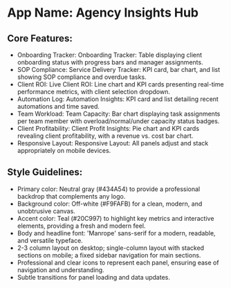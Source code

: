 # **App Name**: Agency Insights Hub

## Core Features:

- Onboarding Tracker: Onboarding Tracker: Table displaying client onboarding status with progress bars and manager assignments.
- SOP Compliance: Service Delivery Tracker: KPI card, bar chart, and list showing SOP compliance and overdue tasks.
- Client ROI: Live Client ROI: Line chart and KPI cards presenting real-time performance metrics, with client selection dropdown.
- Automation Log: Automation Insights: KPI card and list detailing recent automations and time saved.
- Team Workload: Team Capacity: Bar chart displaying task assignments per team member with overload/normal/under capacity status badges.
- Client Profitability: Client Profit Insights: Pie chart and KPI cards revealing client profitability, with a revenue vs. cost bar chart.
- Responsive Layout: Responsive Layout: All panels adjust and stack appropriately on mobile devices.

## Style Guidelines:

- Primary color: Neutral gray (#434A54) to provide a professional backdrop that complements any logo.
- Background color: Off-white (#F9FAFB) for a clean, modern, and unobtrusive canvas.
- Accent color: Teal (#20C997) to highlight key metrics and interactive elements, providing a fresh and modern feel.
- Body and headline font: 'Manrope' sans-serif for a modern, readable, and versatile typeface.
- 2-3 column layout on desktop; single-column layout with stacked sections on mobile; a fixed sidebar navigation for main sections.
- Professional and clear icons to represent each panel, ensuring ease of navigation and understanding.
- Subtle transitions for panel loading and data updates.